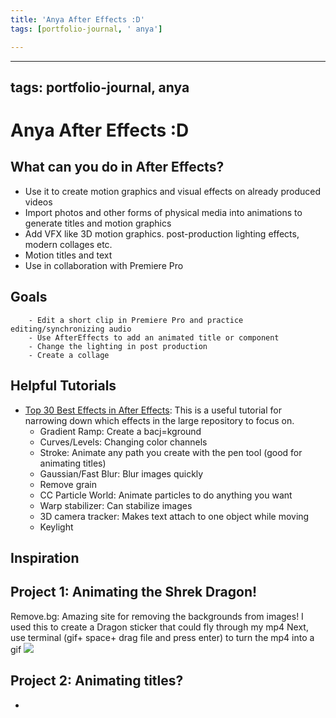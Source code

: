 ```yaml
---
title: 'Anya After Effects :D'
tags: [portfolio-journal, ' anya']

---
```


---
tags: portfolio-journal, anya
---

# Anya After Effects :D
## What can you do in After Effects?
*   Use it to create motion graphics and visual effects on already produced videos
*   Import photos and other forms of physical media into animations to generate titles and motion graphics
*   Add VFX like 3D motion graphics. post-production lighting effects, modern collages etc.
*   Motion titles and text 
*   Use in collaboration with Premiere Pro
## Goals
        - Edit a short clip in Premiere Pro and practice editing/synchronizing audio
        - Use AfterEffects to add an animated title or component
        - Change the lighting in post production
        - Create a collage
        
## Helpful Tutorials
* [Top 30 Best Effects in After Effects](https://www.youtube.com/watch?v=yrj6dgPF_aU): This is a useful tutorial for narrowing down which effects in the large repository to focus on.
    * Gradient Ramp: Create a bacj=kground 
    * Curves/Levels: Changing color channels
    * Stroke: Animate any path you create with the pen tool (good for animating titles)
    * Gaussian/Fast Blur: Blur images quickly 
    * Remove grain
    * CC Particle World: Animate particles to do anything you want 
    * Warp stabilizer: Can stabilize images 
    * 3D camera tracker: Makes text attach to one object while moving 
    * Keylight
## Inspiration
## Project 1: Animating the Shrek Dragon!
Remove.bg: Amazing site for removing the backgrounds from images! I used this to create a Dragon sticker that could fly through my mp4
Next, use terminal (gif+ space+ drag file and press enter) to turn the mp4 into a gif
![](https://i.imgur.com/LuJDN7g.gif)

## Project 2: Animating titles?
*     
